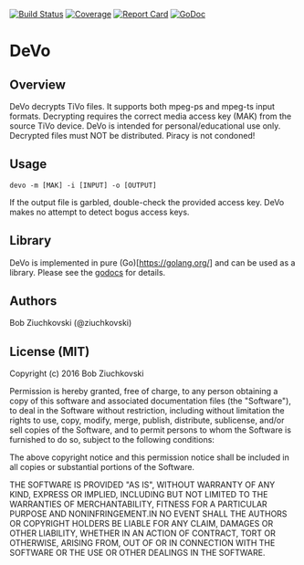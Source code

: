 [![Build Status](https://travis-ci.org/ziuchkovski/devo.svg?branch=master)](https://travis-ci.org/ziuchkovski/devo)
[![Coverage](http://gocover.io/_badge/github.com/ziuchkovski/devo?0)](http://gocover.io/github.com/ziuchkovski/devo)
[![Report Card](http://goreportcard.com/badge/ziuchkovski/devo)](http://goreportcard.com/report/ziuchkovski/devo)
[![GoDoc](https://godoc.org/github.com/ziuchkovski/devo?status.svg)](https://godoc.org/github.com/ziuchkovski/devo)

# DeVo

## Overview

DeVo decrypts TiVo files.  It supports both mpeg-ps and mpeg-ts input formats.
Decrypting requires the correct media access key (MAK) from the source TiVo device.
DeVo is intended for personal/educational use only.  Decrypted files must NOT be distributed.
Piracy is not condoned!

## Usage

`devo -m [MAK] -i [INPUT] -o [OUTPUT]`

If the output file is garbled, double-check the provided access key.
DeVo makes no attempt to detect bogus access keys.

## Library

DeVo is implemented in pure (Go)[https://golang.org/] and can be used as a library.
Please see the [godocs](https://godoc.org/github.com/ziuchkovski/devo) for details.

## Authors

Bob Ziuchkovski (@ziuchkovski)

## License (MIT)

Copyright (c) 2016 Bob Ziuchkovski

Permission is hereby granted, free of charge, to any person obtaining a copy
of this software and associated documentation files (the "Software"), to deal
in the Software without restriction, including without limitation the rights
to use, copy, modify, merge, publish, distribute, sublicense, and/or sell
copies of the Software, and to permit persons to whom the Software is
furnished to do so, subject to the following conditions:

The above copyright notice and this permission notice shall be included in
all copies or substantial portions of the Software.

THE SOFTWARE IS PROVIDED "AS IS", WITHOUT WARRANTY OF ANY KIND, EXPRESS OR
IMPLIED, INCLUDING BUT NOT LIMITED TO THE WARRANTIES OF MERCHANTABILITY,
FITNESS FOR A PARTICULAR PURPOSE AND NONINFRINGEMENT.IN NO EVENT SHALL THE
AUTHORS OR COPYRIGHT HOLDERS BE LIABLE FOR ANY CLAIM, DAMAGES OR OTHER
LIABILITY, WHETHER IN AN ACTION OF CONTRACT, TORT OR OTHERWISE, ARISING FROM,
OUT OF OR IN CONNECTION WITH THE SOFTWARE OR THE USE OR OTHER DEALINGS IN
THE SOFTWARE.
